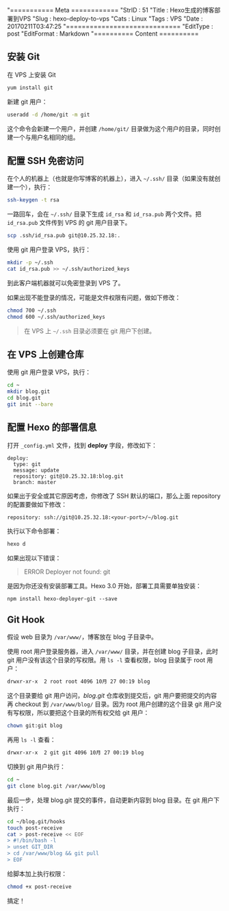 "=========== Meta ============
"StrID : 51
"Title : Hexo生成的博客部署到VPS
"Slug  : hexo-deploy-to-vps
"Cats  : Linux
"Tags  : VPS
"Date  : 20170211T03:47:25
"=============================
"EditType   : post
"EditFormat : Markdown
"========== Content ==========

## 安装 Git

在 VPS 上安装 Git

```sh
yum install git
```

新建 git 用户：

```sh
useradd -d /home/git -m git
```

这个命令会新建一个用户，并创建 `/home/git/` 目录做为这个用户的目录，同时创建一个与用户名相同的组。

## 配置 SSH 免密访问

在个人的机器上（也就是你写博客的机器上），进入 `~/.ssh/` 目录（如果没有就创建一个），执行：

```sh
ssh-keygen -t rsa
```

一路回车，会在 `~/.ssh/` 目录下生成 `id_rsa` 和 `id_rsa.pub` 两个文件。把 `id_rsa.pub` 文件传到 VPS 的 git 用户目录下。

```sh
scp .ssh/id_rsa.pub git@10.25.32.18:.
```

使用 git 用户登录 VPS，执行：

```sh
mkdir -p ~/.ssh
cat id_rsa.pub >> ~/.ssh/authorized_keys
```

到此客户端机器就可以免密登录到 VPS 了。

如果出现不能登录的情况，可能是文件权限有问题，做如下修改：

```sh
chmod 700 ~/.ssh
chmod 600 ~/.ssh/authorized_keys 
```

> 在 VPS 上 `~/.ssh` 目录必须要在 git 用户下创建。

## 在 VPS 上创建仓库

使用 git 用户登录 VPS，执行：

```sh
cd ~
mkdir blog.git
cd blog.git
git init --bare
```


## 配置 Hexo 的部署信息

打开 `_config.yml` 文件，找到 **deploy** 字段，修改如下：

```
deploy: 
  type: git
  message: update
  repository: git@10.25.32.18:blog.git
  branch: master
```

如果出于安全或其它原因考虑，你修改了 SSH 默认的端口，那么上面 repository 的配置要做如下修改：

```
repository: ssh://git@10.25.32.18:<your-port>/~/blog.git
```

执行以下命令部署：

```sh
hexo d
```

如果出现以下错误：

> ERROR Deployer not found: git

是因为你还没有安装部署工具。Hexo 3.0 开始，部署工具需要单独安装：

```
npm install hexo-deployer-git --save
```

## Git Hook

假设 web 目录为 `/var/www/`，博客放在 blog 子目录中。

使用 root 用户登录服务器，进入 `/var/www/` 目录，并在创建 blog 子目录，此时 git 用户没有该这个目录的写权限。用 `ls -l` 查看权限，blog 目录属于 root 用户：

```sh
drwxr-xr-x  2 root root 4096 10月 27 00:19 blog
```

这个目录要给 git 用户访问，*blog.git* 仓库收到提交后，git 用户要把提交的内容再 checkout 到 `/var/www/blog/` 目录。因为 root 用户创建的这个目录 git 用户没有写权限，所以要把这个目录的所有权交给 git 用户：

```sh
chown git:git blog
```

再用 `ls -l` 查看：

```sh
drwxr-xr-x  2 git git 4096 10月 27 00:19 blog
```

切换到 git 用户执行：

```sh
cd ~
git clone blog.git /var/www/blog
```

最后一步，处理 blog.git 提交的事件，自动更新内容到 blog 目录。在 git 用户下执行：

```sh
cd ~/blog.git/hooks
touch post-receive
cat > post-receive << EOF
> #!/bin/bash -l
> unset GIT_DIR
> cd /var/www/blog && git pull
> EOF
```

给脚本加上执行权限：

```sh
chmod +x post-receive
```

搞定！


